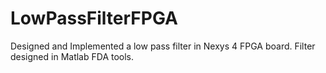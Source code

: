 # LowPassFilterFPGA
Designed and Implemented a low pass filter in Nexys 4 FPGA board. 
Filter designed in Matlab FDA tools.
